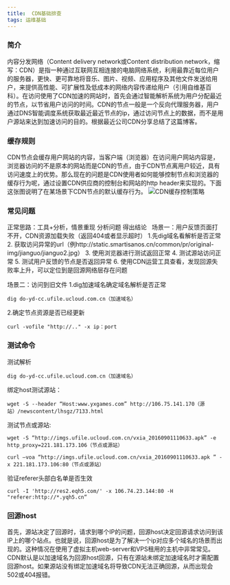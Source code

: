 ```yaml
---
title:  CDN基础排查
tags: 运维基础
---
```


### 简介
内容分发网络（Content delivery network或Content distribution network，缩写：CDN）是指一种通过互联网互相连接的电脑网络系统，利用最靠近每位用户的服务器，更快、更可靠地将音乐、图片、视频、应用程序及其他文件发送给用户，来提供高性能、可扩展性及低成本的网络内容传递给用户（引用自维基百科）。在访问使用了CDN加速的网站时，首先会通过智能解析系统为用户分配最近的节点，以节省用户访问的时间。CDN的节点一般是一个反向代理服务器，用户通过DNS智能调度系统获取最近最近节点的ip，通过访问节点上的数据，而不是用户源站来达到加速访问的目的。根据最近公司CDN分享总结了这篇博客。


### 缓存规则
CDN节点会缓存用户网站的内容，当客户端（浏览器）在访问用户网站内容是，浏览器访问的不是原本的网站而是CDN的节点，由于CDN节点离用户较近，具有访问速度上的优势。那么现在的问题是CDN使用者如何能够控制节点和浏览器的缓存行为呢，通过设置CDN供应商的控制台和网站的http header来实现的。下面这张图说明了在某场景下CDN节点的默认缓存行为。
![CDN缓存控制策略](http://7xr7kh.com1.z0.glb.clouddn.com/CDN%E7%BC%93%E5%AD%98%E7%AD%96%E7%95%A5.png)


### 常见问题 
正常思路：工具+分析，情景重现    分析问题     得出结论
 
场景一：用户反馈页面打不开，CDN资源加载失败（返回404或者显示超时）
1.先dig域名看解析是否正常
2. 获取访问异常的url（例http://static.smartisanos.cn/common/pr/original-img/jianguo/jianguo2.jpg）
3. 使用浏览器进行测试返回正常
4. 测试源站访问正常
5. 测试用户反馈的节点是否返回异常
6. 使用CDN运营工具查看，发现回源失败率上升，可以定位到是回源网络层存在问题

场景二：访问到旧文件
1.dig加速域名确定域名解析是否正常
```
dig do-yd-cc.ufile.ucloud.com.cn（加速域名）
```
2.确定节点资源是否已经更新
```
curl -vofile "http://.." -x ip：port
```

### 测试命令
测试解析
```
dig do-yd-cc.ufile.ucloud.com.cn（加速域名）
```

绑定host测试源站：
```
wget -S --header “Host:www.yxgames.com” http://106.75.141.170（源站）/newscontent/lhsgz/7133.html
```

测试节点或源站:
```
wget -S “http://imgs.ufile.ucloud.com.cn/vxia_20160901110633.apk” -e http_proxy=221.181.173.106（节点或源站）
```
```
curl –voa “http://imgs.ufile.ucloud.com.cn/vxia_20160901110633.apk ” -x 221.181.173.106:80（节点或源站）
```

验证referer头部白名单是否生效
```
curl -I 'http://res2.eqh5.com/' -x 106.74.23.144:80 -H "referer:http://*.yqh5.cn“
```

### 回源host
首先，源站决定了回源时，请求到哪个IP的问题，回源host决定回源请求访问到该IP上的哪个站点。也就是说，回源host是为了解决一个ip对应多个域名的场景而出现的。这种情况在使用了虚拟主机web-server和VPS租用的主机中非常常见。CDN默认是以加速域名为回源host回源，只有在源站未绑定加速域名时才需配置回源host。如果源站没有绑定加速域名将导致CDN无法正确回源，从而出现会502或404报错。
